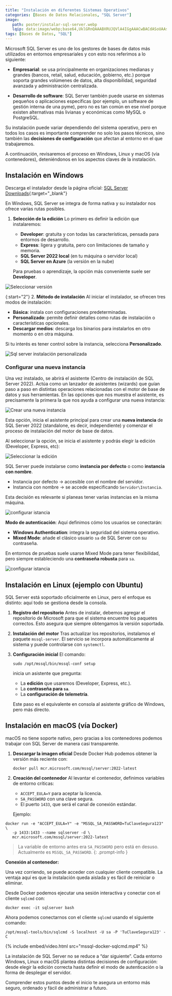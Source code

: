 ```yaml
---
title: "Instalación en diferentes Sistemas Operativos"
categories: [Bases de Datos Relacionales, "SQL Server"]
image:
   path: poster/instalar-sql-server.webp
   lqip: data:image/webp;base64,UklGRnQAAABXRUJQVlA4IGgAAACwBACdASoUAAsAPzmEulOvKKWisAgB4CcJbACdMoRwFf/gMkWvJhQJ/EK2DLSAAO8rgizc1oA7jhiJY1T3dHJfSlwzueCDL6Dbh4Ipj71oM3bXXDXOBNOvuvjwNGVAzhUGWFbpWB7AAA==
tags: [Bases de Datos, "SQL"]
---
```


Microsoft SQL Server es uno de los gestores de bases de datos más utilizados en entornos empresariales y con esto nos referimos a lo siguiente:

- __Empresarial__: se usa principalmente en organizaciones medianas y grandes (bancos, retail, salud, educación, gobierno, etc.) porque soporta grandes volúmenes de datos, alta disponibilidad, seguridad avanzada y administración centralizada.

- __Desarrollo de software__: SQL Server también puede usarse en sistemas pequeños o aplicaciones específicas (por ejemplo, un software de gestión interna de una pyme), pero no es tan común en ese nivel porque existen alternativas más livianas y económicas como MySQL o PostgreSQL.


Su instalación puede variar dependiendo del sistema operativo, pero en todos los casos es importante comprender no solo los pasos técnicos, sino también las **decisiones de configuración** que afectan al entorno en el que trabajaremos.

A continuación, revisaremos el proceso en Windows, Linux y macOS (vía contenedores), deteniéndonos en los aspectos claves de la instalación.

## Instalación en Windows

Descarga el instalador desde la página oficial: [SQL Server Downloads](https://www.microsoft.com/es-es/sql-server/sql-server-downloads){:target="_blank"}

En Windows, SQL Server se integra de forma nativa y su instalador nos ofrece varias rutas posibles.

1. **Selección de la edición**
   Lo primero es definir la edición que instalaremos:

   * **Developer**: gratuita y con todas las características, pensada para entornos de desarrollo.
   * **Express**: ligera y gratuita, pero con limitaciones de tamaño y memoria.
   * **SQL Server 2022 local** (en tu máquina o servidor local)
   * **SQL Server en Azure** (la versión en la nube)

   Para pruebas o aprendizaje, la opción más conveniente suele ser **Developer**.

![Seleccionar versión](sqlserver/seleccionar-version.webp)

{:start="2"}
2. **Método de instalación**
   Al iniciar el instalador, se ofrecen tres modos de instalación:
   * **Básica**: instala con configuraciones predeterminadas.
   * **Personalizado**: permite definir detalles como rutas de instalación o características opcionales.
   * **Descargar medios**: descarga los binarios para instalarlos en otro momento o en otra máquina.

   Si tu interés es tener control sobre la instancia, selecciona **Personalizado**.

![Sql server instalación personalizada](sqlserver/windows-instalacion-personalizada.webp)


### Configurar una nueva instancia

Una vez instalado, se abrirá el asistente (Centro de instalación de SQL Server 2022). Actúa como un lanzador de asistentes (wizards) que guían paso a paso en distintas operaciones relacionadas con el motor de base de datos y sus herramientas. En las opciones que nos muestra el asistente, es precisamente la primera la que nos ayuda a configurar una nueva instancia:

![Crear una nueva instancia](sqlserver/nueva-instancia.webp)

Esta opción, inicia el asistente principal para crear una __nueva instancia__ de SQL Server 2022 (standalone, es decir, independiente) y comenzar el proceso de instalación del motor de base de datos.

Al seleccionar la opción, se inicia el asistente y podrás elegir la edición (Developer, Express, etc):

![Seleccionar la edición](sqlserver/seleccionar-edicion.webp)

SQL Server puede instalarse como **instancia por defecto** o como **instancia con nombre**.

* Instancia por defecto → accesible con el nombre del servidor.
* Instancia con nombre → se accede especificando `Servidor\Instancia`.

Esta decisión es relevante si planeas tener varias instancias en la misma máquina.

![configurar istancia](sqlserver/configurar-instancia.webp)

**Modo de autenticación**: Aquí definimos cómo los usuarios se conectarán:

* **Windows Authentication**: integra la seguridad del sistema operativo.
* **Mixed Mode**: añade el clásico usuario `sa` de SQL Server con su contraseña.

En entornos de pruebas suele usarse Mixed Mode para tener flexibilidad, pero siempre estableciendo una **contraseña robusta** para `sa`.

![configurar istancia](sqlserver/configurar-autenticacion.webp)

## Instalación en Linux (ejemplo con Ubuntu)

SQL Server está soportado oficialmente en Linux, pero el enfoque es distinto: aquí todo se gestiona desde la consola.

1. **Registro del repositorio**
   Antes de instalar, debemos agregar el repositorio de Microsoft para que el sistema encuentre los paquetes correctos. Esto asegura que siempre obtengamos la versión soportada.

2. **Instalación del motor**
   Tras actualizar los repositorios, instalamos el paquete `mssql-server`.
   El servicio se incorpora automáticamente al sistema y puede controlarse con `systemctl`.

3. **Configuración inicial**
   El comando:

   ```terminal
   sudo /opt/mssql/bin/mssql-conf setup
   ```

   inicia un asistente que pregunta:

   * La **edición** que usaremos (Developer, Express, etc.).
   * La **contraseña para `sa`**.
   * La **configuración de telemetría**.

   Este paso es el equivalente en consola al asistente gráfico de Windows, pero más directo.

## Instalación en macOS (vía Docker)

macOS no tiene soporte nativo, pero gracias a los contenedores podemos trabajar con SQL Server de manera casi transparente.

1. **Descargar la imagen oficial**
   Desde Docker Hub podemos obtener la versión más reciente con:

   ```terminal
   docker pull mcr.microsoft.com/mssql/server:2022-latest
   ```

2. **Creación del contenedor**
   Al levantar el contenedor, definimos variables de entorno críticas:

   * `ACCEPT_EULA=Y` para aceptar la licencia.
   * `SA_PASSWORD` con una clave segura.
   * El puerto `1433`, que será el canal de conexión estándar.

   Ejemplo:

```terminal
docker run -e "ACCEPT_EULA=Y" -e "MSSQL_SA_PASSWORD=TuClaveSegura123" \
   -p 1433:1433 --name sqlserver -d \
   mcr.microsoft.com/mssql/server:2022-latest
```

> La variable de entorno antes era `SA_PASSWORD` pero está en desuso. Actualmente es `MSSQL_SA_PASSWORD`.
{: .prompt-info }

**Conexión al contenedor:**

Una vez corriendo, se puede acceder con cualquier cliente compatible. La ventaja aquí es que la instalación queda aislada y es fácil de reiniciar o eliminar.

Desde Docker podemos ejecutar una sesión interactiva y conectar con el cliente `sqlcmd` con:

```terminal
docker exec -it sqlserver bash
```

Ahora podemos conectarnos con el cliente `sqlcmd` usando el siguiente comando:

```terminal
/opt/mssql-tools/bin/sqlcmd -S localhost -U sa -P 'TuClaveSegura123' -C
```

{% include embed/video.html src="mssql-docker-sqlcmd.mp4" %}

La instalación de SQL Server no se reduce a “dar siguiente”.
Cada entorno Windows, Linux o macOS plantea distintas decisiones de configuración: desde elegir la edición correcta hasta definir el modo de autenticación o la forma de desplegar el servidor.

Comprender estos puntos desde el inicio te asegura un entorno más seguro, ordenado y fácil de administrar a futuro.
